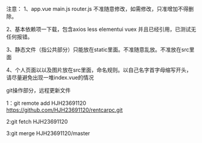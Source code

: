 注意：
1、app.vue main.js router.js 不准随意修改，如需修改，只准增加不得删除。

2、基本依赖项一下载，包含axios less elementui vuex 并且已经引用，已测试无任何报错。

3、静态文件（指公共部分）只能放在static里面。不准随意乱放。不准放在src里面

4、个人页面以以及图片放在src里面，命名规则。以自己名字首字母缩写开头，请尽量避免出现一堆index.vue的情况

git操作部分，远程更新文件

1：git remote add HJH23691120 https://github.com/HJH23691120/rentcarpc.git


2:git fetch HJH23691120


3:git merge HJH23691120/master
